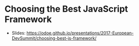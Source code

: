 # Choosing the Best JavaScript Framework

- Slides: https://odoe.github.io/presentations/2017-European-DevSummit/choosing-best-js-framework/
